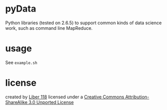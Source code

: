 pyData
======
Python libraries (tested on 2.6.5) to support common kinds of data
science work, such as command line MapReduce.

usage
=====
See `example.sh`

license
=======
created by [Liber 118](http://liber118.com)
licensed under a [Creative Commons Attribution-ShareAlike 3.0 Unported License](http://creativecommons.org/licenses/by-sa/3.0/)

